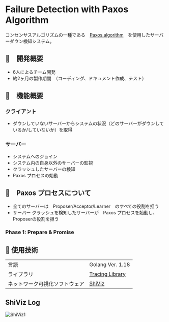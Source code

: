 # Failure Detection with Paxos Algorithm

コンセンサスアルゴリズムの一種である　[Paxos algorithm](https://lamport.azurewebsites.net/pubs/paxos-simple.pdf)　を使用したサーバーダウン検知システム。

## :pushpin:　開発概要
- 6人によるチーム開発
- 約2ヶ月の製作期間　（コーディング、ドキュメント作成、テスト）

## :scroll:　機能概要

### クライアント
- ダウンしていないサーバーからシステムの状況（どのサーバーがダウンしているか/していないか）を取得

### サーバー 
- システムへのジョイン
- システム内の自身以外のサーバーの監視
- クラッシュしたサーバーの検知
- Paxos プロセスの始動


## :thought_balloon:　Paxos プロセスについて
- 全てのサーバーは　Proposer/Acceptor/Learner　のすべての役割を担う
- サーバー クラッシュを検知したサーバーが　Paxos プロセスを始動し、Proposerの役割を担う

### Phase 1: Prepare & Promise


## :hammer: 使用技術
|||
| ---- | ---- |
|  言語  | Golang Ver. 1.18   |
|  ライブラリ  |  [Tracing Library](https://pkg.go.dev/github.com/DistributedClocks/tracing)  |
|  ネットワーク可視化ソフトウェア  | [ShiViz](https://bestchai.bitbucket.io/shiviz/) |

## ShiViz Log
![ShiViz1](https://user-images.githubusercontent.com/81115999/166919675-10e1f639-7337-4310-b023-b0280741313b.png)


